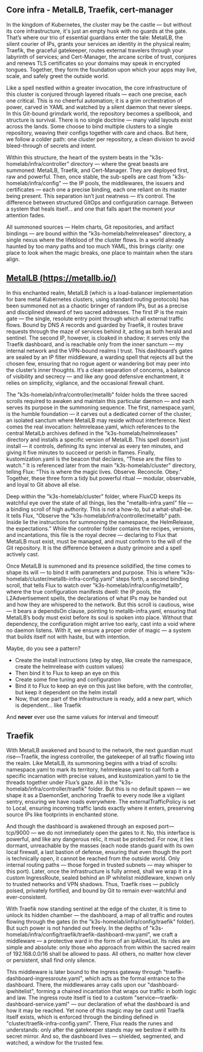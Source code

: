 ## Core infra - MetalLB, Traefik, cert-manager

In the kingdom of Kubernetes, the cluster may be the castle — but without its core infrastructure, it's just an empty husk with no guards at the gate. That’s where our trio of essential guardians enter the tale: MetalLB, the silent courier of IPs, grants your services an identity in the physical realm; Traefik, the graceful gatekeeper, routes external travelers through your labyrinth of services; and Cert-Manager, the arcane scribe of trust, conjures and renews TLS certificates so your domains may speak in encrypted tongues. Together, they form the foundation upon which your apps may live, scale, and safely greet the outside world.

Like a spell nestled within a greater invocation, the core infrastructure of this cluster is conjured through layered rituals — each one precise, each one critical. This is no cheerful automation; it is a grim orchestration of power, carved in YAML and watched by a silent daemon that never sleeps. In this Git-bound grimdark world, the repository becomes a spellbook, and structure is survival. There is no single doctrine — many valid layouts exist across the lands. Some choose to bind multiple clusters to a single repository, weaving their configs together with care and chaos. But here, we follow a colder path: one cluster per repository, a clean division to avoid bleed-through of secrets and intent.

Within this structure, the heart of the system beats in the "k3s-homelab/infra/controller" directory — where the great beasts are summoned: MetalLB, Traefik, and Cert-Manager. They are deployed first, raw and powerful. Then, once stable, the sub-spells are cast from "k3s-homelab/infra/config" — the IP pools, the middlewares, the issuers and certificates — each one a precise binding, each one reliant on its master being present. This separation isn’t just neatness — it’s control. The difference between structured GitOps and configuration carnage. Between a system that heals itself... and one that falls apart the moment your attention fades.

All summoned sources — Helm charts, Git repositories, and artifact bindings — are bound within the "k3s-homelab/helmreleases" directory, a single nexus where the lifeblood of the cluster flows. In a world already haunted by too many paths and too much YAML, this brings clarity: one place to look when the magic breaks, one place to maintain when the stars align.

## [MetalLB (https://metallb.io/)](https://metallb.io/)

In this enchanted realm, MetalLB (which is a load-balancer implementation for bare metal Kubernetes clusters, using standard routing protocols) has been summoned not as a chaotic bringer of random IPs, but as a precise and disciplined steward of two sacred addresses. The first IP is the main gate — the single, resolute entry point through which all external traffic flows. Bound by DNS A records and guarded by Traefik, it routes brave requests through the maze of services behind it, acting as both herald and sentinel. The second IP, however, is cloaked in shadow; it serves only the Traefik dashboard, and is reachable only from the inner sanctum — my internal network and the VPN-bound realms I trust. This dashboard’s gates are sealed by an IP filter middleware, a warding spell that rejects all but the chosen few, ensuring that no rogue agent or wandering bot may peer into the cluster’s inner thoughts. It’s a clean separation of concerns, a balance of visibility and secrecy — and like any good defensive enchantment, it relies on simplicity, vigilance, and the occasional firewall chant.

The "k3s-homelab/infra/controller/metallb" folder holds the three sacred scrolls required to awaken and maintain this particular daemon — and each serves its purpose in the summoning sequence. The first, namespace.yaml, is the humble foundation — it carves out a dedicated corner of the cluster, an isolated sanctum where MetalLB may reside without interference. Next comes the real invocation: helmrelease.yaml, which references to the central MetalLb archives defined in the "k3s-homelab/helmreleases" directory and installs a specific version of MetalLB. This spell doesn’t just install — it controls, defining its sync interval as every ten minutes, and giving it five minutes to succeed or perish in flames. Finally, kustomization.yaml is the beacon that declares, “These are the files to watch.” It is referenced later from the main "k3s-homelab/cluster" directory, telling Flux: “This is where the magic lives. Observe. Reconcile. Obey.” Together, these three form a tidy but powerful ritual — modular, observable, and loyal to Git above all else.

Deep within the "k3s-homelab/cluster" folder, where FluxCD keeps its watchful eye over the state of all things, lies the "metallb-infra.yaml" file — a binding scroll of high authority. This is not a how-to, but a what-shall-be. It tells Flux, “Observe the "k3s-homelab/infra/controller/metallb" path. Inside lie the instructions for summoning the namespace, the HelmRelease, the expectations.” While the controller folder contains the recipes, versions, and incantations, this file is the royal decree — declaring to Flux that MetalLB must exist, must be managed, and must conform to the will of the Git repository. It is the difference between a dusty grimoire and a spell actively cast.

Once MetalLB is summoned and its presence solidified, the time comes to shape its will — to bind it with parameters and purpose. This is where "k3s-homelab/cluster/metallb-infra-config.yaml" steps forth, a second binding scroll, that tells Flux to watch over "k3s-homelab/infra/config/metallb", where the true configuration manifests dwell: the IP pools, the L2Advertisement spells, the declarations of what IPs may be handed out and how they are whispered to the network. But this scroll is cautious, wise — it bears a dependsOn clause, pointing to metallb-infra.yaml, ensuring that MetalLB’s body must exist before its soul is spoken into place. Without that dependency, the configuration might arrive too early, cast into a void where no daemon listens. With it, we ensure a proper order of magic — a system that builds itself not with haste, but with intention.

Maybe, do you see a pattern?

 - Create the install instructions (step by step, like create the namespace, create the helmrelease with custom values)
 - Then bind it to Flux to keep an eye on this
 - Create some fine tuning and configuration
 - Bind it to Flux to keep an eye on this just like before, with the controller, but keep it dependent on the helm install
 - Now, that one part of the infrastructure is ready, add a new part, which is dependent... like Traefik

And **never** ever use the same values for interval and timeout!  

## Traefik

With MetalLB awakened and bound to the network, the next guardian must rise—Traefik, the ingress controller, the gatekeeper of all traffic flowing into the realm. Like MetalLB, its summoning begins with a triad of scrolls: namespace.yaml to mark its territory, helmrelease.yaml to call forth a specific incarnation with precise values, and kustomization.yaml to tie the threads together under Flux’s gaze. All in the "k3s-homelab/infra/controller/traefik" folder. But this is no default spawn — we shape it as a DaemonSet, anchoring Traefik to every node like a vigilant sentry, ensuring we have roads everywhere. The externalTrafficPolicy is set to Local, ensuring incoming traffic lands exactly where it enters, preserving source IPs like footprints in enchanted stone.

And though the dashboard is awakened through an exposed port—tcp/9000 — we do not immediately open the gates to it. No, this interface is powerful, and like any dangerous relic, it must be protected. For now, it lies dormant, unreachable by the masses (each node stands guard with its own local firewall, a last bastion of defense, ensuring that even though the port is technically open, it cannot be reached from the outside world. Only internal routing paths — those forged in trusted subnets — may whisper to this port). Later, once the infrastructure is fully armed, shall we wrap it in a custom IngressRoute, sealed behind an IP whitelist middleware, known only to trusted networks and VPN shadows. Thus, Traefik rises — publicly poised, privately fortified, and bound by Git to remain ever-watchful and ever-consistent.

With Traefik now standing sentinel at the edge of the cluster, it is time to unlock its hidden chamber — the dashboard, a map of all traffic and routes flowing through the gates (in the "k3s-homelab/infra/config/traefik" folder). But such power is not handed out freely. In the depths of "k3s-homelab/infra/config/traefik/traefik-dashboard-mw.yaml", we craft a middleware — a protective ward in the form of an ipAllowList. Its rules are simple and absolute: only those who approach from within the sacred realm of 192.168.0.0/16 shall be allowed to pass. All others, no matter how clever or persistent, shall find only silence.

This middleware is later bound to the ingress gateway through "traefik-dashboard-ingressroute.yaml", which acts as the formal entrance to the dashboard. There, the middlewares array calls upon our "dashboard-ipwhitelist", forming a chained incantation that wraps our traffic in both logic and law. The ingress route itself is tied to a custom "service—traefik-dashboard-service.yaml" — our declaration of what the dashboard is and how it may be reached. Yet none of this magic may be cast until Traefik itself exists, which is enforced through the binding defined in "cluster/traefik-infra-config.yaml". There, Flux reads the runes and understands: only after the gatekeeper stands may we bestow it with its secret mirror. And so, the dashboard lives — shielded, segmented, and watched, a window for the trusted few.

